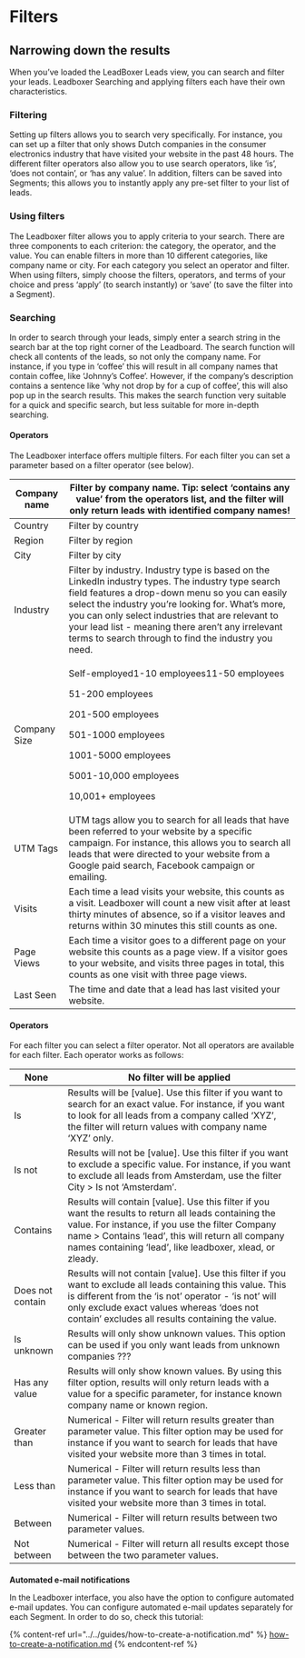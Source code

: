 # Filters

## Narrowing down the results

When you’ve loaded the LeadBoxer Leads view, you can search and filter your leads. Leadboxer Searching and applying filters each have their own characteristics.

### Filtering

Setting up filters allows you to search very specifically. For instance, you can set up a filter that only shows Dutch companies in the consumer electronics industry that have visited your website in the past 48 hours. The different filter operators also allow you to use search operators, like ‘is’, ‘does not contain’, or ‘has any value’. In addition, filters can be saved into Segments; this allows you to instantly apply any pre-set filter to your list of leads.

### Using filters

The Leadboxer filter allows you to apply criteria to your search. There are three components to each criterion: the category, the operator, and the value. You can enable filters in more than 10 different categories, like company name or city. For each category you select an operator and filter. When using filters, simply choose the filters, operators, and terms of your choice and press ‘apply’ (to search instantly) or ‘save’ (to save the filter into a Segment).

### Searching

In order to search through your leads, simply enter a search string in the search bar at the top right corner of the Leadboard. The search function will check all contents of the leads, so not only the company name. For instance, if you type in ‘coffee’ this will result in all company names that contain coffee, like ‘Johnny’s Coffee’. However, if the company’s description contains a sentence like ‘why not drop by for a cup of coffee’, this will also pop up in the search results. This makes the search function very suitable for a quick and specific search, but less suitable for more in-depth searching.

#### Operators

The Leadboxer interface offers multiple filters. For each filter you can set a parameter based on a filter operator (see below).

| Company name | Filter by company name. Tip: select ‘contains any value’ from the operators list, and the filter will only return leads with identified company names!                                                                                                                                                                                                                     |
| ------------ | -------------------------------------------------------------------------------------------------------------------------------------------------------------------------------------------------------------------------------------------------------------------------------------------------------------------------------------------------------------------------- |
| Country      | Filter by country                                                                                                                                                                                                                                                                                                                                                          |
| Region       | Filter by region                                                                                                                                                                                                                                                                                                                                                           |
| City         | Filter by city                                                                                                                                                                                                                                                                                                                                                             |
| Industry     | Filter by industry. Industry type is based on the LinkedIn industry types. The industry type search field features a drop-down menu so you can easily select the industry you’re looking for. What’s more, you can only select industries that are relevant to your lead list - meaning there aren’t any irrelevant terms to search through to find the industry you need. |
| Company Size | <p>Self-employed1-10 employees11-50 employees</p><p>51-200 employees</p><p>201-500 employees</p><p>501-1000 employees</p><p>1001-5000 employees</p><p>5001-10,000 employees</p><p>10,001+ employees</p>                                                                                                                                                                    |
| UTM Tags     | UTM tags allow you to search for all leads that have been referred to your website by a specific campaign. For instance, this allows you to search all leads that were directed to your website from a Google paid search, Facebook campaign or emailing.                                                                                                                  |
| Visits       | Each time a lead visits your website, this counts as a visit. Leadboxer will count a new visit after at least thirty minutes of absence, so if a visitor leaves and returns within 30 minutes this still counts as one.                                                                                                                                                    |
| Page Views   | Each time a visitor goes to a different page on your website this counts as a page view. If a visitor goes to your website, and visits three pages in total, this counts as one visit with three page views.                                                                                                                                                               |
| Last Seen    | The time and date that a lead has last visited your website.                                                                                                                                                                                                                                                                                                               |

#### Operators

For each filter you can select a filter operator. Not all operators are available for each filter.  Each operator works as follows:

| None             | No filter will be applied                                                                                                                                                                                                                                                    |
| ---------------- | ---------------------------------------------------------------------------------------------------------------------------------------------------------------------------------------------------------------------------------------------------------------------------- |
| Is               | Results will be \[value]. Use this filter if you want to search for an exact value. For instance, if you want to look for all leads from a company called ‘XYZ’, the filter will return values with company name ‘XYZ’ only.                                                 |
| Is not           | Results will not be \[value]. Use this filter if you want to exclude a specific value. For instance, if you want to exclude all leads from Amsterdam, use the filter City > Is not ‘Amsterdam’.                                                                              |
| Contains         | Results will contain \[value]. Use this filter if you want the results to return all leads containing the value. For instance, if you use the filter Company name > Contains ‘lead’, this will return all company names containing ‘lead’, like leadboxer, xlead, or zleady. |
| Does not contain | Results will not contain \[value]. Use this filter if you want to exclude all leads containing this value. This is different from the ‘is not’ operator - ‘is not’ will only exclude exact values whereas ‘does not contain’ excludes all results containing the value.      |
| Is unknown       | Results will only show unknown values. This option can be used if you only want leads from unknown companies ???                                                                                                                                                             |
| Has any value    | Results will only show known values. By using this filter option, results will only return leads with a value for a specific parameter, for instance known company name or known region.                                                                                     |
| Greater than     | Numerical - Filter will return results greater than parameter value. This filter option may be used for instance if you want to search for leads that have visited your website more than 3 times in total.                                                                  |
| Less than        | Numerical - Filter will return results less than parameter value. This filter option may be used for instance if you want to search for leads that have visited your website more than 3 times in total.                                                                     |
| Between          | Numerical - Filter will return results between two parameter values.                                                                                                                                                                                                         |
| Not between      | Numerical - Filter will return all results except those between the two parameter values.                                                                                                                                                                                    |

####

**Automated e-mail notifications**

In the Leadboxer interface, you also have the option to configure automated e-mail updates. You can configure automated e-mail updates separately for each Segment. In order to do so, check this  tutorial:

{% content-ref url="../../guides/how-to-create-a-notification.md" %}
[how-to-create-a-notification.md](../../guides/how-to-create-a-notification.md)
{% endcontent-ref %}
